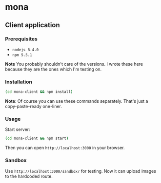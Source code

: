 # mona

## Client application

### Prerequisites

* `nodejs 8.4.0`
* `npm 5.5.1`

**Note** You probably shouldn't care of the versions. I wrote these here because
they are the ones which I'm testing on.

### Installation

```sh
(cd mona-client && npm install)
```

**Note**: Of course you can use these commands separately. That's just a copy-paste-ready one-liner.

### Usage

Start server:

```sh
(cd mona-client && npm start)
```

Then you can open `http://localhost:3000` in your browser.

### Sandbox

Use `http://localhost:3000/sandbox/` for testing.
Now it can upload images to the hardcoded route.
